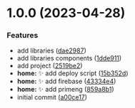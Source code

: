 # 1.0.0 (2023-04-28)


### Features

* add libraries ([dae2987](https://github.com/tomavic/enigma-nx-angular/commit/dae298725e8834ceedfcfa111dfba2abd90837d1))
* add libraries components ([1dde911](https://github.com/tomavic/enigma-nx-angular/commit/1dde911bb800f9a0c0884c2d7c0e37771f06ebb7))
* add project ([2519be2](https://github.com/tomavic/enigma-nx-angular/commit/2519be26fc541d7ecb5bbba9b2ed384a36f2014e))
* **home:** :sparkles: add deploy script ([15b352d](https://github.com/tomavic/enigma-nx-angular/commit/15b352d9e8e57b2036a7d8ac9ac50937d409e1db))
* **home:** :sparkles: add firebase ([43334e4](https://github.com/tomavic/enigma-nx-angular/commit/43334e4690b06d736504d3a9e6ab4782566eb88e))
* **home:** :sparkles: add primeng ([859a8b1](https://github.com/tomavic/enigma-nx-angular/commit/859a8b11a7e80547388b51039eb9fb185390dbde))
* initial commit ([a00ce17](https://github.com/tomavic/enigma-nx-angular/commit/a00ce17570f69fa45873af1c36b99df6af2e0eb1))
